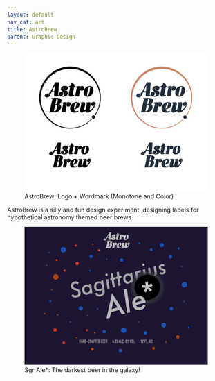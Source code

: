 ```yaml
---
layout: default
nav_cat: art
title: AstroBrew
parent: Graphic Design
---
```



<figure>
	<img src="AstroBrew_Logos.png" alt="AstroBrew Logos" title="AstroBrew Logos" />
    <figcaption>AstroBrew: Logo + Wordmark (Monotone and Color)</figcaption>
</figure>

AstroBrew is a silly and fun design experiment, designing labels for hypothetical astronomy themed beer brews.

<figure>
	<img src="SgrAleStar.png" alt="Sgr Ale*" title="Sgr Ale*" />
    <figcaption>Sgr Ale*: The darkest beer in the galaxy!</figcaption>
</figure>
